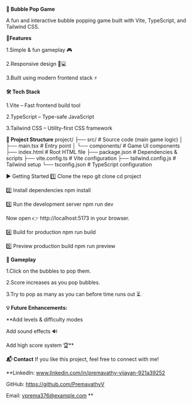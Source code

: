 **🎈 Bubble Pop Game**

A fun and interactive bubble popping game built with Vite, TypeScript, and Tailwind CSS.



**🚀Features**

1.Simple & fun gameplay 🎮

2.Responsive design 📱💻

3.Built using modern frontend stack ⚡



**🛠️ Tech Stack**

1.Vite – Fast frontend build tool

2.TypeScript – Type-safe JavaScript

3.Tailwind CSS – Utility-first CSS framework


**📂 Project Structure**
project/
├── src/              # Source code (main game logic)
│   ├── main.tsx      # Entry point
│   └── components/   # Game UI components
├── index.html        # Root HTML file
├── package.json      # Dependencies & scripts
├── vite.config.ts    # Vite configuration
├── tailwind.config.js # Tailwind setup
└── tsconfig.json     # TypeScript configuration



▶️ Getting Started
1️⃣ Clone the repo
git clone <your-repo-link>
cd project

2️⃣ Install dependencies
npm install

3️⃣ Run the development server
npm run dev


Now open 👉 http://localhost:5173 in your browser.

4️⃣ Build for production
npm run build

5️⃣ Preview production build
npm run preview



**🎯 Gameplay**

1.Click on the bubbles to pop them.

2.Score increases as you pop bubbles.

3.Try to pop as many as you can before time runs out ⏳.



**💡 Future Enhancements:**

**Add levels & difficulty modes

Add sound effects 🔊

Add high score system 🏆**


**📬 Contact**
If you like this project, feel free to connect with me!

**LinkedIn: www.linkedin.com/in/premavathy-vijayan-921a39252

GitHub: https://github.com/PremavathyV

Email: vprema376@example.com
**
